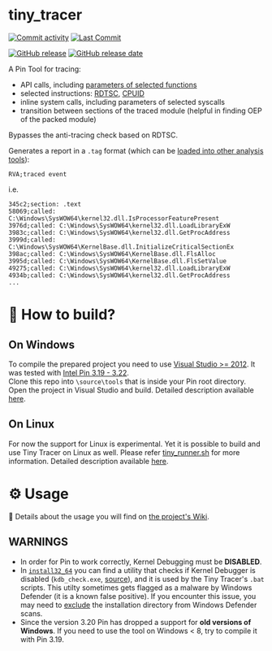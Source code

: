 # tiny_tracer
[![Commit activity](https://img.shields.io/github/commit-activity/m/hasherezade/tiny_tracer)](https://github.com/hasherezade/tiny_tracer/commits)
[![Last Commit](https://img.shields.io/github/last-commit/hasherezade/tiny_tracer/master)](https://github.com/hasherezade/tiny_tracer/commits)

[![GitHub release](https://img.shields.io/github/release/hasherezade/tiny_tracer.svg)](https://github.com/hasherezade/tiny_tracer/releases)
[![GitHub release date](https://img.shields.io/github/release-date/hasherezade/tiny_tracer?color=blue)](https://github.com/hasherezade/tiny_tracer/releases)

A Pin Tool for tracing:
+ API calls, including [parameters of selected functions](https://github.com/hasherezade/tiny_tracer/wiki/Tracing-parameters-of-functions)
+ selected instructions: [RDTSC](https://c9x.me/x86/html/file_module_x86_id_278.html), [CPUID](https://c9x.me/x86/html/file_module_x86_id_45.html)
+ inline system calls, including parameters of selected syscalls
+ transition between sections of the traced module (helpful in finding OEP of the packed module)

Bypasses the anti-tracing check based on RDTSC.

Generates a report in a `.tag` format (which can be [loaded into other analysis tools](https://github.com/hasherezade/tiny_tracer/wiki/Using-the-TAGs-with-disassemblers-and-debuggers)):
```
RVA;traced event
```
i.e.
```
345c2;section: .text
58069;called: C:\Windows\SysWOW64\kernel32.dll.IsProcessorFeaturePresent
3976d;called: C:\Windows\SysWOW64\kernel32.dll.LoadLibraryExW
3983c;called: C:\Windows\SysWOW64\kernel32.dll.GetProcAddress
3999d;called: C:\Windows\SysWOW64\KernelBase.dll.InitializeCriticalSectionEx
398ac;called: C:\Windows\SysWOW64\KernelBase.dll.FlsAlloc
3995d;called: C:\Windows\SysWOW64\KernelBase.dll.FlsSetValue
49275;called: C:\Windows\SysWOW64\kernel32.dll.LoadLibraryExW
4934b;called: C:\Windows\SysWOW64\kernel32.dll.GetProcAddress
...
```

# 🚧 How to build?

## On Windows 

To compile the prepared project you need to use [Visual Studio >= 2012](https://visualstudio.microsoft.com/downloads/). It was tested with [Intel Pin 3.19 - 3.22](https://software.intel.com/en-us/articles/pin-a-binary-instrumentation-tool-downloads).<br/>
Clone this repo into `\source\tools` that is inside your Pin root directory. Open the project in Visual Studio and build. Detailed description available [here](https://github.com/hasherezade/tiny_tracer/wiki/Installation#on-windows).

## On Linux

For now the support for Linux is experimental. Yet it is possible to build and use Tiny Tracer on Linux as well. Please refer [tiny_runner.sh](https://github.com/hasherezade/tiny_tracer/blob/master/tiny_runner.sh) for more information.
Detailed description available [here](https://github.com/hasherezade/tiny_tracer/wiki/Installation#on-linux).

# ⚙ Usage

📖 Details about the usage you will find on [the project's Wiki](https://github.com/hasherezade/tiny_tracer/wiki).<br/>

WARNINGS
-
+ In order for Pin to work correctly, Kernel Debugging must be **DISABLED**.
+ In [`install32_64`](https://github.com/hasherezade/tiny_tracer/tree/master/install32_64) you can find a utility that checks if Kernel Debugger is disabled (`kdb_check.exe`, [source](https://github.com/hasherezade/pe_utils/tree/master/kdb_check)), and it is used by the Tiny Tracer's `.bat` scripts. This utilty sometimes gets flagged as a malware by Windows Defender (it is a known false positive). If you encounter this issue, you may need to [exclude](https://support.microsoft.com/en-us/windows/add-an-exclusion-to-windows-security-811816c0-4dfd-af4a-47e4-c301afe13b26) the installation directory from Windows Defender scans.
+ Since the version 3.20 Pin has dropped a support for **old versions of Windows**. If you need to use the tool on Windows < 8, try to compile it with Pin 3.19.

